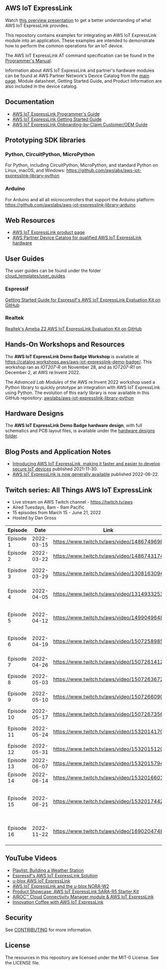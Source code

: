 ## AWS IoT ExpressLink

Watch [this overview presentation](https://www.youtube.com/watch?v=6K9knXZpC8A) to get a better understanding of what AWS IoT ExpressLink provides.

This repository contains examples for integrating an AWS IoT ExpressLink module into an application.  These examples are intended to demonstrate how to perform the common operations for an IoT device.

The AWS IoT ExpressLink AT command specification can be found in the [Programmer's Manual](https://docs.aws.amazon.com/iot-expresslink).

Information about AWS IoT ExpressLink and partner's hardware modules can be found at AWS Partner Network's Device Catalog from the [main page](https://aws.amazon.com/iot-expresslink). Module datasheet, Getting Started Guide, and Product Information are also included in the device catalog.

## Documentation

* [AWS IoT ExpressLink Programmer's Guide](https://docs.aws.amazon.com/iot-expresslink/latest/programmersguide/elpg.html)
* [AWS IoT ExpressLink Getting Started Guide](https://docs.aws.amazon.com/iot-expresslink/latest/gettingstartedguide/elgsg.html)
* [AWS IoT ExpressLink Onboarding-by-Claim Customer/OEM Guide](https://docs.aws.amazon.com/iot-expresslink/latest/oemonboardingguide/oemog.html)

## Prototyping SDK libraries

### Python, CircuitPython, MicroPython

For Python, including CircuitPython, MicroPython, and standard Python on Linux, macOS, and Windows:
https://github.com/awslabs/aws-iot-expresslink-library-python

### Arduino

For Arduino and all all microcontrollers that support the Arduino platform:
https://github.com/awslabs/aws-iot-expresslink-library-arduino

## Web Resources

* [AWS IoT ExpressLink product page](https://aws.amazon.com/iot-expresslink/?nc=sn&loc=1)
* [AWS Partner Device Catalog for qualified AWS IoT ExpressLink hardware](https://devices.amazonaws.com/search?page=1&sv=iotxplnk)

## User Guides

The user guides can be found under the folder [cloud_templates/user_guides](cloud_templates/user_guides).

### Espressif

[Getting Started Guide for Espressif's AWS IoT ExpressLink Evaluation Kit on GitHub](https://github.com/espressif/esp-aws-expresslink-eval)

### Realtek

[Realtek's Ameba Z2 AWS IoT ExpressLink Evaluation Kit on GitHub](https://github.com/ambiot/ambz2_aws_iot_expresslink_eval)

## Hands-On Workshops and Resources

The **AWS IoT ExpressLink Demo Badge Workshop** is available at https://catalog.workshops.aws/aws-iot-expresslink-demo-badge/. This workshop ran as *IOT207-R* on November 28, and as *IOT207-R1* on December 2, at AWS re:Invent 2022.

The *Advanced Lab Modules* of the AWS re:Invent 2022 workshop used a Python library to quickly prototype an integration with AWS IoT ExpressLink using Python. The evolution of this early library is now available in this GitHub repository:
[awslabs/aws-iot-expresslink-library-python](https://github.com/awslabs/aws-iot-expresslink-library-python)

## Hardware Designs

The **AWS IoT ExpressLink Demo Badge hardware design**, with full schematics and PCB layout files, is available under the [hardware designs folder](./hardware-designs/).

## Blog Posts and Application Notes

* [Introducing AWS IoT ExpressLink, making it faster and easier to develop secure IoT devices](https://aws.amazon.com/blogs/iot/introducing-aws-iot-expresslink-making-it-faster-and-easier-to-develop-secure-iot-devices/) published 2021-11-30.
* [AWS IoT ExpressLink is now generally available](https://aws.amazon.com/about-aws/whats-new/2022/06/aws-iot-expresslink-generally-available/) published 2022-06-22.

## Twitch series: All Things AWS IoT ExpressLink

* Live stream on AWS Twitch channel - https://twitch.tv/aws
* Aired Tuesdays, 8am - 9am Pacific
* 15 episodes from March 15 - June 21, 2022
* Hosted by Dan Gross

 Episode    | Date       | Link                                       | Guest(s)                         | Partner  |
 ---------- | ---------- | ------------------------------------------ | -------------------------------- | -------- |
 Episode 1  | 2022-03-15 | https://www.twitch.tv/aws/video/1486749698 | Lucio, Michael                   |          |
 Episode 2  | 2022-03-22 | https://www.twitch.tv/aws/video/1486743174 | Lucio                            |          |
 Episdoe 3  | 2022-03-29 | https://www.twitch.tv/aws/video/1308163094 | Lucio, Magnus, Harald            | u-blox   |
 Episode 4  | 2022-04-05 | https://www.twitch.tv/aws/video/1314933253 | Lucio, Cobus, Joe                |          |
 Episode 5  | 2022-04-12 | https://www.twitch.tv/aws/video/1499049648 | Lucio, Harald, Magnus, Leo       | u-blox   |
 Episode 6  | 2022-04-19 | https://www.twitch.tv/aws/video/1507258985 | Cobus, Richard, Michael          |          |
 Episode 7  | 2022-04-26 | https://www.twitch.tv/aws/video/1507261412 | Lucio, Anton, Amey               | Espressif|
 Episode 8  | 2022-05-03 | https://www.twitch.tv/aws/video/1507263672 | Lucio, Joe                       |          |
 Episode 9  | 2022-05-10 | https://www.twitch.tv/aws/video/1507266090 | Lucio, Amey, Dhaval              | Espressif|
 Episode 10 | 2022-05-17 | https://www.twitch.tv/aws/video/1507267356 | Lucio, Yasser                    |          |
 Episode 11 | 2022-05-24 | https://www.twitch.tv/aws/video/1532014170 | Lucio, Amit, Prejith             | Infineon |
 Episode 12 | 2022-05-31 | https://www.twitch.tv/aws/video/1532015120 | Lucio, Joe                       |          |
 Episode 13 | 2022-06-07 | https://www.twitch.tv/aws/video/1532015794 | Lucio, Amit                      | Infineon |
 Episode 14 | 2022-06-14 | https://www.twitch.tv/aws/video/1532016601 | Lucio, Mike                      |          |
 Episode 15 | 2022-06-21 | https://www.twitch.tv/aws/video/1532017442 | Lucio, Steve, Magnus, Amey, Dave | All      |
 Episode 16 | 2022-11-22 | https://www.twitch.tv/aws/video/1690204748 | Lucio, Jefferson, Elleson, Shimis| Realtek |

## YouTube Videos

* [Playlist: Building a Weather Station](https://www.youtube.com/watch?v=hGBIzlp68bU&list=PLhr1KZpdzukdy_S7NpE9kkC75SXUCMYdO)
* [Espressif's AWS IoT ExpressLink Solution](https://www.youtube.com/watch?v=NSGCVH0OU7w)
* [u-blox AWS IoT ExpressLink](https://www.youtube.com/watch?v=4GiBnT0I0HE)
* [AWS IoT ExpressLink and the u-blox NORA-W2](https://www.youtube.com/watch?v=PvyzQwVgCCw)
* [Product Showcase: AWS IoT ExpressLink SARA-R5 Starter Kit](https://www.youtube.com/watch?v=nJNYUP0413c)
* [AIROC™ Cloud Connectivity Manager module & AWS IoT ExpressLink](https://www.youtube.com/watch?v=LEGDyNXPYfc)
* [Innovation Coffee with AWS IoT ExpressLink](https://www.youtube.com/watch?v=K0saFj-6s6c)

## Security

See [CONTRIBUTING](CONTRIBUTING.md#security-issue-notifications) for more information.

## License

The resources in this repository are licensed under the MIT-0 License. See the LICENSE file.
